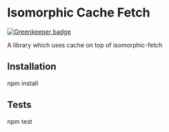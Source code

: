 Isomorphic Cache Fetch
======================

[![Greenkeeper badge](https://badges.greenkeeper.io/NimaSoroush/isomorphic-cache-fetch.svg)](https://greenkeeper.io/)

A library which uses cache on top of isomorphic-fetch

## Installation

  npm install

## Tests

  npm test
